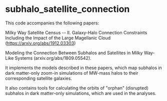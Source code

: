 # subhalo_satellite_connection
This code accompanies the following papers:

Milky Way Satellite Census -- II. Galaxy-Halo Connection Constraints Including the Impact of the Large Magellanic Cloud (https://arxiv.org/abs/1912.03303)

Modeling the Connection Between Subhalos and Satellites in Milky Way-Like Systems (arxiv.org/abs/1809.05542). 

It implements the models described in these papers, which map subhalos in dark matter-only zoom-in simulations of MW-mass halos to their corresponding satellite galaxies.

It also contains tools for calculating the orbits of "orphan" (disrupted) subhalos in dark matter-only simulations, which are used in the analyses.